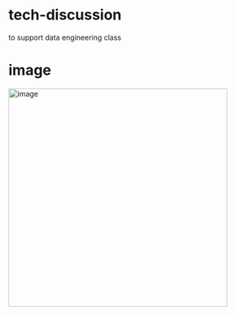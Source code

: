 # tech-discussion
to support data engineering class
# image

<img width="430" alt="image" src="https://github.com/dumeixiang/tech-discussion/assets/141801043/08d84fa6-8856-4516-835b-25835944f821">

